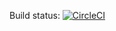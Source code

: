 Build status: [![CircleCI](https://circleci.com/gh/remen/java-app-template.svg?style=svg)](https://circleci.com/gh/remen/java-app-template)
